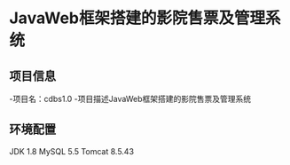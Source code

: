 # JavaWeb框架搭建的影院售票及管理系统

## 项目信息
-项目名：cdbs1.0
-项目描述JavaWeb框架搭建的影院售票及管理系统

## 环境配置
JDK 1.8
MySQL 5.5
Tomcat 8.5.43
